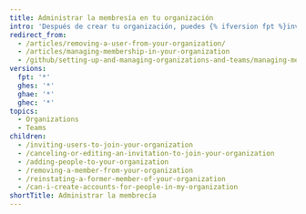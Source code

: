 ```yaml
---
title: Administrar la membresía en tu organización
intro: 'Después de crear tu organización, puedes {% ifversion fpt %}invitar a personas para que se conviertan en {% else %}agregar personas como{% endif %} miembros de la organización. También puedes eliminar a miembros de la organización y reinstalar a miembros antiguos.'
redirect_from:
  - /articles/removing-a-user-from-your-organization/
  - /articles/managing-membership-in-your-organization
  - /github/setting-up-and-managing-organizations-and-teams/managing-membership-in-your-organization
versions:
  fpt: '*'
  ghes: '*'
  ghae: '*'
  ghec: '*'
topics:
  - Organizations
  - Teams
children:
  - /inviting-users-to-join-your-organization
  - /canceling-or-editing-an-invitation-to-join-your-organization
  - /adding-people-to-your-organization
  - /removing-a-member-from-your-organization
  - /reinstating-a-former-member-of-your-organization
  - /can-i-create-accounts-for-people-in-my-organization
shortTitle: Administrar la membrecía
---
```


<!-- else -->
